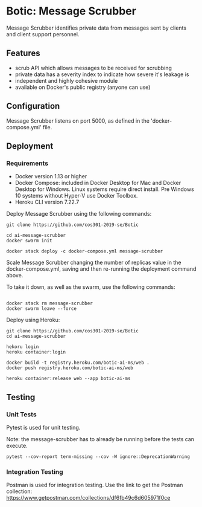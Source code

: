 # Botic: Message Scrubber

Message Scrubber identifies private data from messages sent by clients and client support personnel.

## Features
- scrub API which allows messages to be received for scrubbing
- private data has a severity index to indicate how severe it's leakage is
- independent and highly cohesive module
- available on Docker's public registry (anyone can use)

## Configuration

Message Scrubber listens on port 5000, as defined in the 'docker-compose.yml' file.

## Deployment

### Requirements
- Docker version 1.13 or higher
- Docker Compose: included in Docker Desktop for Mac and Docker Desktop for Windows. Linux systems require direct install. Pre Windows 10 systems without Hyper-V use Docker Toolbox.
- Heroku CLI version 7.22.7

Deploy Message Scrubber using the following commands:
```shell
git clone https://github.com/cos301-2019-se/Botic

cd ai-message-scrubber
docker swarm init

docker stack deploy -c docker-compose.yml message-scrubber
```

Scale Message Scrubber changing the number of replicas value in the docker-compose.yml, saving and then re-running the deployment command above.

To take it down, as well as the swarm, use the following commands:
```shell

docker stack rm message-scrubber
docker swarm leave --force
```

Deploy using Heroku: 
```shell
git clone https://github.com/cos301-2019-se/Botic
cd ai-message-scrubber

hekoru login
heroku container:login

docker build -t registry.heroku.com/botic-ai-ms/web .
docker push registry.heroku.com/botic-ai-ms/web
 
heroku container:release web --app botic-ai-ms
```
## Testing
### Unit Tests
Pytest is used for unit testing.

Note: the message-scrubber has to already be running before the tests can execute.
```shell
pytest --cov-report term-missing --cov -W ignore::DeprecationWarning
```

### Integration Testing
Postman is used for integration testing. Use the link to get the Postman collection:
https://www.getpostman.com/collections/df6fb49c6d605971f0ce
